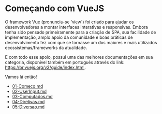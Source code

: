 # Começando com VueJS

O framework Vue (pronuncia-se 'view') foi criado para ajudar os desenvolvedores a montar interfaces interativas e responsivas. Embora tenha sido pensado primeiramente para a criação de SPA, sua facilidade de implementação, amplo apoio da comunidade e boas práticas de desenvolvimento fez com que se tornasse um dos maiores e mais utilizados ecossistemas/frameworks da atualidade.

E com todo esse apoio, possui uma das melhores documentações em sua categoria, disponível também em português através do link: https://br.vuejs.org/v2/guide/index.html.

Vamos lá então!



-  [01-Comeco.md](Laboratorio/01-Comeco.md) 
-  [02-UserInput.md](Laboratorio/02-UserInput.md) 
-  [03-Computados.md](Laboratorio/03-Computados.md) 
-  [04-Diretivas.md](Laboratorio/04-Diretivas.md) 
-  [05-Diversao.md](Laboratorio/05-Diversao.md) 

